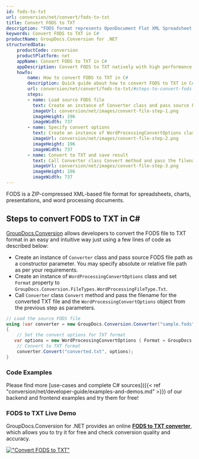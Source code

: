 ```yaml
---
id: fods-to-txt
url: conversion/net/convert/fods-to-txt
title: Convert FODS to TXT
description: "FODS format represents OpenDocument Flat XML Spreadsheet with .fods extension. Learn how to convert FODS to TXT file programmatically in C# language using GroupDocs.Conversion for .NET library."
keywords: Convert FODS to TXT in C#
productName: GroupDocs.Conversion for .NET
structuredData:
    productCode: conversion
    productPlatform: net
    appName: Convert FODS to TXT in C#
    appDescription: Convert FODS to TXT natively with high performance using C# language and server side GroupDocs.Conversion for .NET APIs, without the use of any software like Microsoft or Open Office.
    howTo:
        name: How to convert FODS to TXT in C# 
        description: Quick guide about how to convert FODS to TXT in C# with high performance and accuracy.
        url: conversion/net/convert/fods-to-txt/#steps-to-convert-fods-to-txt-in-c
        steps:
        - name: Load source FODS file 
          text: Create an instance of Converter class and pass source FODS file path as a constructor parameter. You may specify absolute or relative file path as per your requirements. 
          imageUrl: conversion/net/images/convert-file-step-1.png
          imageHeight: 196
          imageWidth: 737
        - name: Specify convert options 
          text: Create an instance of WordProcessingConvertOptions class.
          imageUrl: conversion/net/images/convert-file-step-2.png
          imageHeight: 196
          imageWidth: 737
        - name: Convert to TXT and save result 
          text: Call Converter class Convert method and pass the filename for the converted HTML file and the WordProcessingConvertOptions object from the previous step as parameters.
          imageUrl: conversion/net/images/convert-file-step-3.png
          imageHeight: 196
          imageWidth: 737
---
```


FODS is a ZIP-compressed XML-based file format for spreadsheets, charts, presentations, and word processing documents.

## Steps to convert FODS to TXT in C#

[GroupDocs.Conversion](https://products.groupdocs.com/conversion/net) allows developers to convert the FODS file to TXT format in an easy and intuitive way just using a few lines of code as described below:

* Create an instance of `Converter` class and pass source FODS file path as a constructor parameter. You may specify absolute or relative file path as per your requirements. 
* Create an instance of `WordProcessingConvertOptions` class and set `Format` property to `GroupDocs.Conversion.FileTypes.WordProcessingFileType.Txt`.
* Call `Converter` class `Convert` method and pass the filename for the converted TXT file and the `WordProcessingConvertOptions` object from the previous step as parameters.

```csharp
// Load the source FODS file
using (var converter = new GroupDocs.Conversion.Converter("sample.fods"))
{
    // Set the convert options for TXT format
   var options = new WordProcessingConvertOptions { Format = GroupDocs.Conversion.FileTypes.WordProcessingFileType.Txt };
    // Convert to TXT format
    converter.Convert("converted.txt", options);
}
```

### Code Examples

Please find more [use-cases and complete C# sources]({{< ref "conversion/net/developer-guide/examples-and-demos.md" >}}) of our backend and frontend examples and try them for free!

### FODS to TXT Live Demo

GroupDocs.Conversion for .NET provides an online [**FODS to TXT converter**](https://products.groupdocs.app/conversion/fods-to-txt), which allows you to try it for free and check conversion quality and accuracy.

[!["Convert FODS to TXT"](conversion/net/images/convert-to-txt/convert-fods-to-txt.png)](https://products.groupdocs.app/conversion/fods-to-txt)